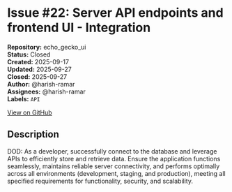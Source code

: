 # Issue #22: Server API endpoints and frontend UI - Integration

**Repository:** echo_gecko_ui  
**Status:** Closed  
**Created:** 2025-09-17  
**Updated:** 2025-09-27  
**Closed:** 2025-09-27  
**Author:** @harish-ramar  
**Assignees:** @harish-ramar  
**Labels:** `API`  

[View on GitHub](https://github.com/Simtestlab/echo_gecko_ui/issues/22)

## Description

DOD: As a developer, successfully connect to the database and leverage APIs to efficiently store and retrieve data. Ensure the application functions seamlessly, maintains reliable server connectivity, and performs optimally across all environments (development, staging, and production), meeting all specified requirements for functionality, security, and scalability.